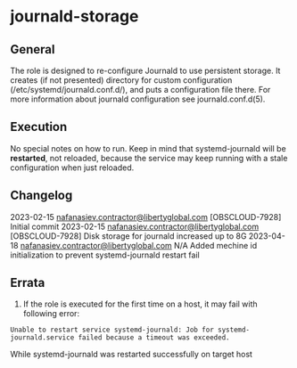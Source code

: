 # journald-storage

## General

The role is designed to re-configure Journald to use persistent storage. 
It creates (if not presented) directory for custom configuration (/etc/systemd/journald.conf.d/),
and puts a configuration file there. For more information about journald configuration see journald.conf.d(5).

## Execution

No special notes on how to run. Keep in mind that systemd-journald will be **restarted**, 
not reloaded, because the service may keep running with a stale configuration when just reloaded.

## Changelog

2023-02-15 nafanasiev.contractor@libertyglobal.com [OBSCLOUD-7928] Initial commit
2023-02-15 nafanasiev.contractor@libertyglobal.com [OBSCLOUD-7928] Disk storage for journald increased up to 8G
2023-04-18 nafanasiev.contractor@libertyglobal.com N/A Added mechine id initialization to prevent systemd-journald restart fail

## Errata

1. If the role is executed for the first time on a host, it may fail with following error:

`Unable to restart service systemd-journald: Job for systemd-journald.service failed because a timeout was exceeded.`

While systemd-journald was restarted successfully on target host
